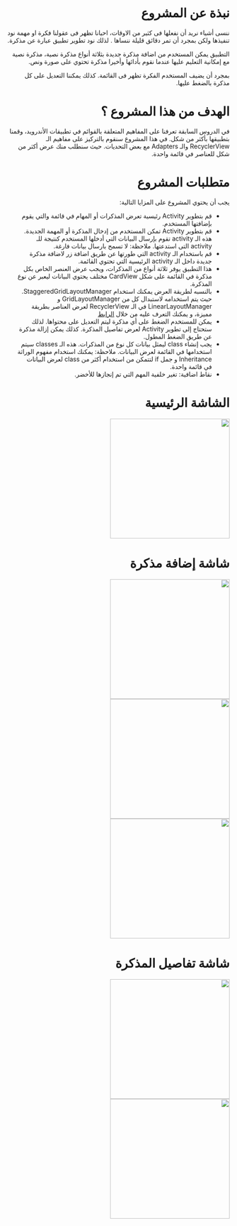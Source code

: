 # <div dir="rtl">نبذة عن المشروع</div>
<div dir="rtl">
ننسى أشياء نريد أن نفعلها فى كثير من الاوقات، احيانا تظهر فى عقولنا فكرة او مهمة نود تنفيذها ولكن بمجرد أن تمر دقائق قليلة ننساها . لذلك نود تطوير تطبيق عبارة عن مذكرة.

التطبيق يمكن المستخدم من اضافة مذكرة جديدة بثلاثة أنواع مذكرة نصية، مذكرة نصية مع إمكانية التعليم عليها عندما نقوم بأدائها وأخيرا مذكرة تحتوي على صورة ونص.

بمجرد أن يضيف المستخدم الفكرة تظهر فى القائمة. كذلك يمكننا التعديل على كل مذكرة بالضغط عليها.
</div>

# <div dir="rtl">الهدف من هذا المشروع ؟</div> 
<div dir="rtl">
في الدروس السابقة تعرفنا على المفاهيم المتعلقة بالقوائم في تطبيقات الأندرويد، وقمنا بتطبيقها بأكثر من شكل. في هذا المشروع سنقوم بالتركيز على مفاهيم الـ RecyclerView والـ Adapters مع بعض التحديات. حيث سنطلب منك عرض أكثر من شكل للعناصر في قائمة واحدة.
</div>

# <div dir="rtl">متطلبات المشروع</div>
<div dir="rtl">
يجب أن يحتوي المشروع على المزايا التالية:
<ul>
<li>قم بتطوير Activity رئيسية تعرض المذكرات أو المهام في قائمة والتي يقوم بإضافتها المستخدم.</li> 
<li>قم بتطوير Activity تمكن المستخدم من إدخال المذكرة أو المهمة الجديدة. هذه الـ activity تقوم بإرسال البيانات التي أدخلها المستخدم كنتيجة للـ activity التى استدعتها. ملاحظة: لا تسمح بارسال بيانات فارغة.</li>
<li>قم باستخدام الـ activity التي طورتها عن طريق اضافة زر لاضافة مذكرة جديدة داخل الـ activity الرئيسية التي تحتوي القائمة.</li>
<li>هذا التطبيق يوفر ثلاثة أنواع من المذكرات، ويجب عرض العنصر الخاص بكل مذكرة في القائمة على شكل CardView مختلف يحتوي البيانات ليعبر عن نوع المذكرة.</li>
<li>بالنسبه لطريقة العرض يمكنك استخدام StaggeredGridLayoutManager. حيث يتم استخدامه لاستبدال كل من GridLayoutManager و LinearLayoutManager في الـ RecyclerView لعرض العناصر بطريقة مميزة، و يمكنك التعرف عليه من خلال <a href="https://developer.android.com/reference/android/support/v7/widget/StaggeredGridLayoutManager.html">الرابط</a></li>
<li>يمكن للمستخدم الضغط على أي مذكرة ليتم التعديل على محتواها. لذلك ستحتاج إلى تطوير Activity لعرض تفاصيل المذكرة. كذلك يمكن إزالة مذكرة عن طريق الضغط المطول.</li>
<li>يجب إنشاء class ليمثل بيانات كل نوع من المذكرات. هذه الـ classes سيتم استخدامها في القائمة لعرض البيانات. ملاحظة: يمكنك استخدام مفهوم الوراثة Inheritance و جمل if لتتمكن من استخدام أكثر من class لعرض البيانات في قائمة واحدة.
</li>
<li>نقاط اضافية: تغير خلفية المهم التي تم إنجازها للأخضر.
</li>
</ul>
</div>

# <div dir="rtl">الشاشة الرئيسية</div>
  <div dir="rtl"><img src="screenshots/screen_1.png" heigth="480" width="270"/></div>

# <div dir="rtl">شاشة إضافة مذكرة</div>
<div dir="rtl">
  <img src="screenshots/screen_2.png" heigth="480" width="270"/>
<img src="screenshots/screen_3.png" heigth="480" width="270"/>
<img src="screenshots/screen_4.png" heigth="480" width="270"/>
  </div>
  
  # <div dir="rtl">شاشة تفاصيل المذكرة</div>
<div dir="rtl">
  <img src="screenshots/screen_5.png" heigth="480" width="270"/>
<img src="screenshots/screen_6.png" heigth="480" width="270"/>
  </div>
